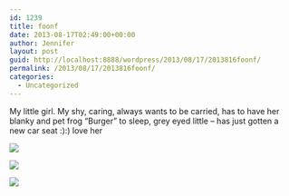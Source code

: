 ```yaml
---
id: 1239
title: foonf
date: 2013-08-17T02:49:00+00:00
author: Jennifer
layout: post
guid: http://localhost:8888/wordpress/2013/08/17/2013816foonf/
permalink: /2013/08/17/2013816foonf/
categories:
  - Uncategorized
---
```

My little girl. My shy, caring, always wants to be carried, has to have her blanky and pet frog &#8220;Burger&#8221; to sleep, grey eyed little &#8211; has just gotten a new car seat :):) love her

<div class="image-gallery-wrapper">
  <p>
    <img src="http://static1.squarespace.com/static/50db6bb3e4b015296cd43789/50dfa5b1e4b0dc6320e0b5ea/520f814ce4b09ffb67f7b0bb/1376768272341/2013-08-16+16.58.13.jpg.13.jpg?format=original" />
  </p>
  
  <p>
    <img src="http://static1.squarespace.com/static/50db6bb3e4b015296cd43789/50dfa5b1e4b0dc6320e0b5ea/520f8161e4b0345dc82aa9b8/1376748510390/2013-08-16+16.58.05.jpg.05.jpg?format=original" />
  </p>
  
  <p>
    <img src="http://static1.squarespace.com/static/50db6bb3e4b015296cd43789/50dfa5b1e4b0dc6320e0b5ea/520f8177e4b066a62d164fe7/1376748204021/2013-08-16+16.47.47.jpg.47.jpg?format=original" />
  </p>
</div>